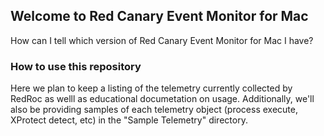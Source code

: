 ## Welcome to Red Canary Event Monitor for Mac
How can I tell which version of Red Canary Event Monitor for Mac I have?


### How to use this repository
Here we plan to keep a listing of the telemetry currently collected by RedRoc as welll as educational documetation on usage. Additionally, we'll also be providing samples of each telemetry object (process execute, XProtect detect, etc) in the "Sample Telemetry" directory.

